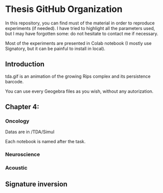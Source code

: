 # Thesis GitHub Organization

In this repository, you can find must of the material in order to reproduce experiments (if needed). I have tried to highlight all the parameters used, but I may have forgotten some: do not hesitate to contact me if necessary.

Most of the experiments are presented in Colab notebook (I mostly use Signatory, but it can be painful to install in local).

## Introduction

tda.gif is an animation of the growing Rips complex and its persistence barcode.

You can use every Geogebra files as you wish, without any autorization.


## Chapter 4:

### Oncology

Datas are in /TDA/Simul

Each notebook is named after the task.

### Neuroscience

### Acoustic

## Signature inversion